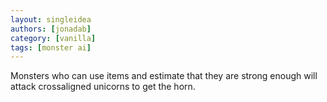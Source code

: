 ```yaml
---
layout: singleidea
authors: [jonadab]
category: [vanilla]
tags: [monster ai]
---
```

Monsters who can use items and estimate that they are strong enough will attack crossaligned unicorns to get the horn.

